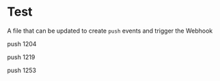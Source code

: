 # Test

A file that can be updated to create `push` events and trigger the Webhook

push 1204

push 1219

push 1253
